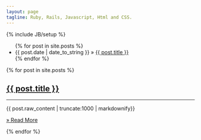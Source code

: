 ```yaml
---
layout: page
tagline: Ruby, Rails, Javascript, Html and CSS.
---
```

{% include JB/setup %}

<ul class="posts">
{% for post in site.posts %}
<li>
  <span>
    {{ post.date | date_to_string }}
  </span>&raquo; 
  <a href="{{ BASE_PATH }}{{ post.url }}">
    {{ post.title }}
  </a>
</li>
{% endfor %}
</ul>
<div class='posts'>
  {% for post in site.posts %}
  <div class='well'>
    <h2>
      <a href="{{ BASE_PATH }}{{ post.url }}">{{ post.title }}</a>
    </h2>
    <hr />
    {{ post.raw_content | truncate:1000 | markdownify}}
    <p class='text-right'><a href="{{ BASE_PATH }}{{ post.url }}">&raquo; Read More</a></p>
  </div>
  {% endfor %}
</div>